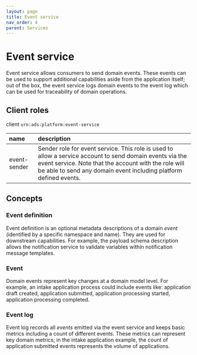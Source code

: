 ```yaml
---
layout: page
title: Event service
nav_order: 4
parent: Services
---
```


# Event service
Event service allows consumers to send domain events. These events can be used to support additional capabilities aside from the application itself; out of the box, the event service logs domain events to the event log which can be used for traceability of domain operations.

## Client roles
client `urn:ads:platform:event-service`

| name | description |
|:-|:-|
| event-sender | Sender role for event service. This role is used to allow a service account to send domain events via the event service. Note that the account with the role will be able to send any domain event including platform defined events. |

## Concepts
### Event definition
Event definition is an optional metadata descriptions of a domain *event* (identified by a specific namespace and name). They are used for downstream capabilities. For example, the payload schema description allows the notification service to validate variables within notification message templates.

### Event
Domain events represent key changes at a domain model level. For example, an intake application process could include events like: application draft created, application submitted, application processing started, application processing completed.

### Event log
Event log records all *events* emitted via the event service and keeps basic metrics including a count of different events. These metrics can represent key domain metrics; in the intake application example, the count of application submitted events represents the volume of applications.

